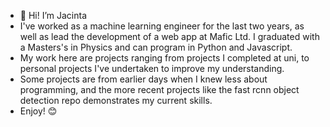 - 👋 Hi! I’m Jacinta
- I've worked as a machine learning engineer for the last two years, as well as lead the development of a web app at Mafic Ltd. I graduated with a Masters's in Physics and can program in Python and Javascript.
- My work here are projects ranging from projects I completed at uni, to personal projects I've undertaken to improve my understanding.
- Some projects are from earlier days when I knew less about programming, and the more recent projects like the fast rcnn object detection repo demonstrates my current skills.
- Enjoy! 😊
